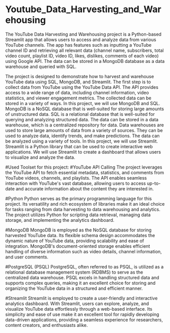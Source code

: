 # Youtube_Data_Harvesting_and_Warehousing
The YouTube Data Harvesting and Warehousing project is a Python-based Streamlit app that allows users to access and analyze data from various YouTube channels. The app has features such as inputting a YouTube channel ID and retrieving all relevant data (channel name, subscribers, total video count, playlist ID, video ID, likes, dislikes, comments of each video) using Google API. The data can be stored in a MongoDB database as a data warehouse and queried with SQL.

The project is designed to demonstrate how to harvest and warehouse YouTube data using SQL, MongoDB, and Streamlit. The first step is to collect data from YouTube using the YouTube Data API. The API provides access to a wide range of data, including channel information, video statistics, and viewer engagement metrics. The collected data can be stored in a variety of ways. In this project, we will use MongoDB and SQL. MongoDB is a NoSQL database that is well-suited for storing large amounts of unstructured data. SQL is a relational database that is well-suited for querying and analyzing structured data. The data can be stored in a data warehouse, which is a centralized repository for data. Data warehouses are used to store large amounts of data from a variety of sources. They can be used to analyze data, identify trends, and make predictions. The data can be analyzed using a variety of tools. In this project, we will use Streamlit. Streamlit is a Python library that can be used to create interactive web applications. We will use Streamlit to create a dashboard that allows users to visualize and analyze the data.

#Used Toolset for this project:
#YouTube API Calling
The project leverages the YouTube API to fetch essential metadata, statistics, and comments from YouTube videos, channels, and playlists. The API enables seamless interaction with YouTube's vast database, allowing users to access up-to-date and accurate information about the content they are interested in.

#Python
Python serves as the primary programming language for this project. Its versatility and rich ecosystem of libraries make it an ideal choice for tasks ranging from data harvesting to data warehousing and analytics. The project utilizes Python for scripting data retrieval, managing data storage, and implementing the analytics dashboard.

#MongoDB
MongoDB is employed as the NoSQL database for storing harvested YouTube data. Its flexible schema design accommodates the dynamic nature of YouTube data, providing scalability and ease of integration. MongoDB's document-oriented storage enables efficient handling of diverse information such as video details, channel information, and user comments.

#PostgreSQL (PSQL)
PostgreSQL, often referred to as PSQL, is utilized as a relational database management system (RDBMS) to serve as the centralized data warehouse. PSQL excels in handling structured data and supports complex queries, making it an excellent choice for storing and organizing the YouTube data in a structured and efficient manner.

#Streamlit
Streamlit is employed to create a user-friendly and interactive analytics dashboard. With Streamlit, users can explore, analyze, and visualize YouTube data effortlessly through a web-based interface. Its simplicity and ease of use make it an excellent tool for rapidly developing data-driven applications, providing a seamless experience for researchers, content creators, and enthusiasts alike.







